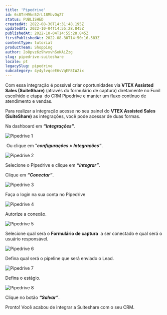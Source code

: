 ```yaml
---
title: 'Pipedrive'
id: 6s8TrH9kn52rL18MbvOqZ7
status: PUBLISHED
createdAt: 2022-08-30T14:31:48.195Z
updatedAt: 2022-10-04T14:55:28.845Z
publishedAt: 2022-10-04T14:55:28.845Z
firstPublishedAt: 2022-08-30T14:50:16.583Z
contentType: tutorial
productTeam: Shopping
author: 2o8pvz6z9hvxvhSoKAiZzg
slug: pipedrive-suiteshare
locale: pt
legacySlug: pipedrive
subcategory: 4y4ylvqceE6vVqEF8IWZix
---
```


Com essa integração é possível criar oportunidades via **VTEX Assisted Sales (SuiteShare)** (através do formulário de captura) diretamente no Funil escolhido e etapa  do CRM Pipedrive e manter um fluxo contínuo de atendimento e vendas.

Para realizar a integração acesse no seu painel do **VTEX Assisted Sales (SuiteShare)** as integrações, você pode acessar de duas formas. 

Na dashboard em _**“Integrações”**_.

![Pipedrive 1](//images.ctfassets.net/alneenqid6w5/2VCqCuAJgX4c5kqnBx3YnN/e9142c549e1f18a21005b50f10cf71b5/Screenshot_2022-08-30_at_11-33-50_Pipedrive.png)

 Ou clique em "_**configurações > Integrações"**_.

![Pipedrive 2](//images.ctfassets.net/alneenqid6w5/Nhn2eGDJpBtVFFthvQZ7U/d51faa28f026a4255e20f25265770e43/Screenshot_2022-08-30_at_11-36-20_Pipedrive.png)

Selecione o Pipedrive e clique em _**“integrar”**_.

Clique em _**“Conectar”**_.

![Pipedrive 3](//images.ctfassets.net/alneenqid6w5/1g0sbuLweixaeJlazFhYFU/1168f8512f4aeb0cbde1b193caffe409/Screenshot_2022-08-30_at_11-36-25_Pipedrive.png)

Faça o login na sua conta no Pipedrive

![Pipedrive 4](//images.ctfassets.net/alneenqid6w5/3TD2H7RDO8b0dqMvkqSJ4N/d4a63437da3d6cce788843c33ac9c173/Screenshot_2022-08-30_at_11-36-30_Pipedrive.png)

Autorize a conexão.

![Pipedrive 5](//images.ctfassets.net/alneenqid6w5/2kQRACyZzHp6Dw0VrHGXrc/5ae1be25734616fc3d4488621b13c272/Screenshot_2022-08-30_at_11-36-35_Pipedrive.png)

Selecione qual será o **Formulário de captura**  a ser conectado e qual será o usuário responsável. 

![Pipedrive 6](//images.ctfassets.net/alneenqid6w5/3CCTVLOTW1c1dMXTmwFNQG/9fbfe42bf7a3caf548b9ccfb7770f330/Screenshot_2022-08-30_at_11-36-39_Pipedrive.png)

Defina qual será o pipeline que será enviado o Lead.

![Pipedrive 7](//images.ctfassets.net/alneenqid6w5/6E6RhqVHWwvGFmgCpMjga8/2e5add02161795cc1bc8abe9a676030e/Screenshot_2022-08-30_at_11-36-43_Pipedrive.png)

Defina o estágio.

![Pipedrive 8](//images.ctfassets.net/alneenqid6w5/6ReBh9zp1bL3Eqe5ibku1E/81b25ef6129bb6f68d38a949ebf7e991/Screenshot_2022-08-30_at_11-36-50_Pipedrive.png)

Clique no botão _**“Salvar”**_. 

Pronto! Você acabou de integrar a Suiteshare com o seu CRM.
